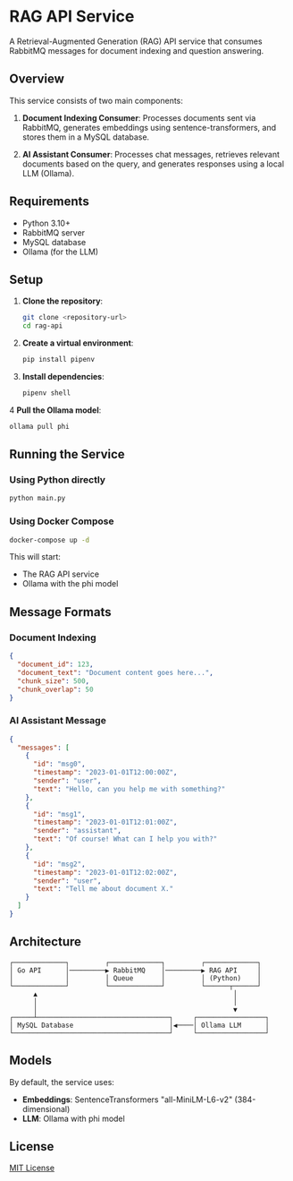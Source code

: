 # RAG API Service

A Retrieval-Augmented Generation (RAG) API service that consumes RabbitMQ messages for document indexing and question answering.

## Overview

This service consists of two main components:

1. **Document Indexing Consumer**: Processes documents sent via RabbitMQ, generates embeddings using sentence-transformers, and stores them in a MySQL database.

2. **AI Assistant Consumer**: Processes chat messages, retrieves relevant documents based on the query, and generates responses using a local LLM (Ollama).

## Requirements

- Python 3.10+
- RabbitMQ server
- MySQL database
- Ollama (for the LLM)

## Setup

1. **Clone the repository**:
   ```bash
   git clone <repository-url>
   cd rag-api
   ```

2. **Create a virtual environment**:
   ```bash
   pip install pipenv
   ```

3. **Install dependencies**:
   ```bash
   pipenv shell
   ```

4 **Pull the Ollama model**:
   ```bash
   ollama pull phi
   ```

## Running the Service

### Using Python directly

```bash
python main.py
```

### Using Docker Compose

```bash
docker-compose up -d
```

This will start:
- The RAG API service
- Ollama with the phi model

## Message Formats

### Document Indexing

```json
{
  "document_id": 123,
  "document_text": "Document content goes here...",
  "chunk_size": 500,
  "chunk_overlap": 50
}
```

### AI Assistant Message

```json
{
  "messages": [
    {
      "id": "msg0",
      "timestamp": "2023-01-01T12:00:00Z",
      "sender": "user",
      "text": "Hello, can you help me with something?"
    },
    {
      "id": "msg1",
      "timestamp": "2023-01-01T12:01:00Z",
      "sender": "assistant",
      "text": "Of course! What can I help you with?"
    },
    {
      "id": "msg2",
      "timestamp": "2023-01-01T12:02:00Z",
      "sender": "user",
      "text": "Tell me about document X."
    }
  ]
}
```

## Architecture

```
┌─────────────┐         ┌─────────────┐         ┌─────────────┐
│ Go API      │─────────▶ RabbitMQ    │─────────▶ RAG API     │
│             │         │ Queue       │         │ (Python)    │
└─────────────┘         └─────────────┘         └──────┬──────┘
      ▲                                                 │
      │                                                 │
      │                                                 ▼
┌─────┴─────────────────────────────────┐     ┌─────────────────┐
│ MySQL Database                        │◀────│ Ollama LLM      │
└───────────────────────────────────────┘     └─────────────────┘
```

## Models

By default, the service uses:
- **Embeddings**: SentenceTransformers "all-MiniLM-L6-v2" (384-dimensional)
- **LLM**: Ollama with phi model 

## License

[MIT License](LICENSE)

